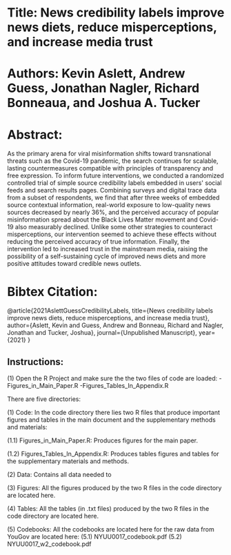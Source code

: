 
# Title: News credibility labels improve news diets, reduce misperceptions, and increase media trust
# Authors: Kevin Aslett, Andrew Guess, Jonathan Nagler, Richard Bonneaua, and Joshua A. Tucker

# Abstract: 
As the primary arena for viral misinformation shifts toward transnational threats such as the Covid-19 pandemic, the search continues for scalable, lasting countermeasures compatible with principles of transparency and free expression. To inform future interventions, we conducted a randomized controlled trial of simple source credibility labels embedded in users' social feeds and search results pages. Combining surveys and digital trace data from a subset of respondents, we find that after three weeks of embedded source contextual information, real-world exposure to low-quality news sources decreased by nearly 36\%, and the perceived accuracy of popular misinformation spread about the Black Lives Matter movement and Covid-19 also measurably declined. Unlike some other strategies to counteract misperceptions, our intervention seemed to achieve these effects without reducing the perceived accuracy of true information. Finally, the intervention led to increased trust in the mainstream media, raising the possibility of a self-sustaining cycle of improved news diets and more positive attitudes toward credible news outlets.

# Bibtex Citation:

@article{2021AslettGuessCredibilityLabels,
  title={News credibility labels improve news diets, reduce misperceptions, and increase media trust},
  author={Aslett, Kevin and Guess, Andrew and Bonneau, Richard and Nagler, Jonathan and Tucker, Joshua},
  journal={Unpublished Manuscript},
  year={2021}
}

## Instructions:

(1) Open the R Project and make sure the the two files of code are loaded:
-Figures_in_Main_Paper.R
-Figures_Tables_In_Appendix.R

There are five directories:

(1) Code: In the code directory there lies two R files that produce important figures and tables in the main document and the supplementary methods and materials:

(1.1) Figures_in_Main_Paper.R: Produces figures for the main paper.

(1.2) Figures_Tables_In_Appendix.R: Produces tables figures and tables for the supplementary materials and methods.

(2) Data: Contains all data needed to 

(3) Figures: All the figures produced by the two R files in the code directory are located here.

(4) Tables: All the tables (in .txt files) produced by the two R files in the code directory are located here.

(5) Codebooks: All the codebooks are located here for the raw data from YouGov are located here: 
(5.1) NYUU0017_codebook.pdf
(5.2) NYUU0017_w2_codebook.pdf
